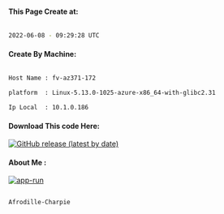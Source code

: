 
   
#### This Page Create at:

```bash

2022-06-08 - 09:29:28 UTC

```

#### Create By Machine:

```bash

Host Name : fv-az371-172

platform  : Linux-5.13.0-1025-azure-x86_64-with-glibc2.31

Ip Local  : 10.1.0.186

```
#### Download This code Here:

[![GitHub release (latest by date)](https://img.shields.io/github/v/release/Afrodille-Charpie/App-Run-1?style=for-the-badge&label=Download)](https://github.com/Afrodille-Charpie/App-Run-1/releases) 

</p> 

#### About Me :

[![app-run](https://github.com/Afrodille-Charpie/App-Run-1/actions/workflows/app-run.yml/badge.svg)](https://github.com/Afrodille-Charpie/App-Run-1/actions/workflows/app-run.yml)

```bash

Afrodille-Charpie

```

